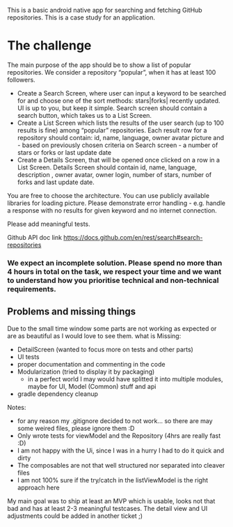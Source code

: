 This is a basic android native app for searching and fetching GitHub repositories. This is a case study for an application.

# The challenge

The main purpose of the app should be to show a list of popular repositories. We consider a repository “popular”, when it has at least 100 followers.
- Create a Search Screen, where user can input a keyword to be searched for and choose one of the sort methods: stars|forks| recently updated. UI is up to you, but keep it simple. Search screen should contain a search button, which takes us to a List Screen.
- Create a List Screen which lists the results of the user search (up to 100 results is fine) among “popular” repositories. Each result row for a repository should contain: id, name, language, owner avatar picture and - based on previously chosen criteria on Search screen - a number of stars or forks or last update date
- Create a Details Screen, that will be opened once clicked on a row in a List Screen. Details Screen should contain  id, name, language, description ,  owner avatar, owner login, number of stars, number of  forks and last update date.

You are free to choose the architecture. You can use publicly available libraries for loading picture.
Please demonstrate error handling - e.g. handle a response with no results for given keyword and no internet connection.

Please add meaningful tests.

Github API doc link https://docs.github.com/en/rest/search#search-repositories
### We expect an incomplete solution. Please spend no more than 4 hours in total on the task, we respect your time and we want to understand how you prioritise technical and non-technical requirements.


## Problems and missing things
Due to the small time window some parts are not working as expected or are as beautiful as I would love to see them.
what is Missing:
* DetailScreen (wanted to focus more on tests and other parts)
* UI tests
* proper documentation and commenting in the code
* Modularization (tried to display it by packaging)
  * in a perfect world I may would have splitted it into multiple modules, maybe for UI, Model (Common) stuff and api
* gradle dependency cleanup


Notes:
* for any reason my .gitignore decided to not work... so there are may some weired files, please ignore them :D
* Only wrote tests for viewModel and the Repository (4hrs are really fast :D)
* I am not happy with the Ui, since I was in a hurry I had to do it quick and dirty
* The composables are not that well structured nor separated into cleaver files
* I am not 100% sure if the try/catch in the listViewModel is the right approach here


My main goal was to ship at least an MVP which is usable, looks not that bad and has at least 2-3 meaningful testcases.
The detail view and UI adjustments could be added in another ticket ;)